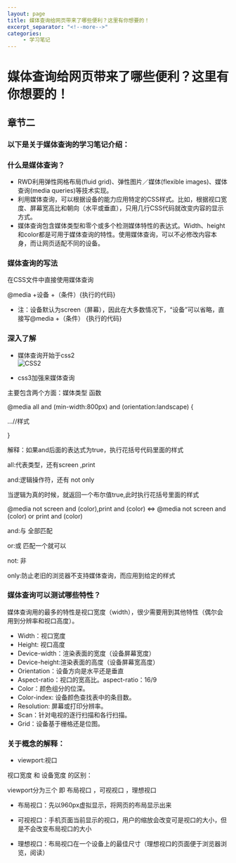 ```yaml
---
layout: page
title: 媒体查询给网页带来了哪些便利？这里有你想要的！
excerpt_separator: "<!--more-->"
categories:
     - 学习笔记
---
```


# 媒体查询给网页带来了哪些便利？这里有你想要的！
## 章节二
### 以下是关于媒体查询的学习笔记介绍：
<!--more-->
### 什么是媒体查询？
* RWD利用弹性网格布局(fluid grid)、弹性图片／媒体(flexible images)、媒体查询(media queries)等技术实现。
* 利用媒体查询，可以根据设备的能力应用特定的CSS样式。比如，根据视口宽度、屏幕宽高比和朝向（水平或垂直），只用几行CSS代码就改变内容的显示方式。
* 媒体查询包含媒体类型和零个或多个检测媒体特性的表达式。Width、height和color都是可用于媒体查询的特性。使用媒体查询，可以不必修改内容本身，而让网页适配不同的设备。

### 媒体查询的写法
在CSS文件中直接使用媒体查询

@media +设备 +（条件）{执行的代码}

* 注：设备默认为screen（屏幕），因此在大多数情况下，“设备”可以省略，直接写@media  +（条件） {执行的代码}

### 深入了解

* 媒体查询开始于css2  
![CSS2](https://img2018.cnblogs.com/blog/1437728/201810/1437728-20181013233541111-1438230488.png)

* css3加强来媒体查询

主要包含两个方面：媒体类型  函数

@media all and (min-width:800px) and (orientation:landscape) {

...//样式

}

解释：如果and后面的表达式为true，执行花括号代码里面的样式

all:代表类型，还有screen ,print

and:逻辑操作符，还有 not only

当逻辑为真的时候，就返回一个布尔值true,此时执行花括号里面的样式

@media not screen and (color),print and (color)   <=>  @media not screen and (color) or print and (color)

and:与   全部匹配

or:或 匹配一个就可以

not: 非

only:防止老旧的浏览器不支持媒体查询，而应用到给定的样式

### 媒体查询可以测试哪些特性？ 
媒体查询用的最多的特性是视口宽度（width），很少需要用到其他特性（偶尔会用到分辨率和视口高度）。
* Width：视口宽度
* Height: 视口高度
* Device-width：渲染表面的宽度（设备屏幕宽度）
* Device-height:渲染表面的高度（设备屏幕宽高度）
* Orientation：设备方向是水平还是垂直
* Aspect-ratio：视口的宽高比。aspect-ratio：16/9
* Color：颜色组分的位深。
* Color-index: 设备颜色查找表中的条目数。
* Resolution: 屏幕或打印分辨率。
* Scan：针对电视的逐行扫描和各行扫描。
* Grid：设备基于栅格还是位图。

### 关于概念的解释：
* viewport:视口

视口宽度 和 设备宽度 的区别：

viewport分为三个 即 布局视口 ，可视视口 ，理想视口

* 布局视口：先以960px虚拟显示，将网页的布局显示出来


* 可视视口：手机页面当前显示的视口，用户的缩放会改变可是视口的大小，但是不会改变布局视口的大小


* 理想视口：布局视口在一个设备上的最佳尺寸（理想视口的页面便于浏览器浏览，阅读）

